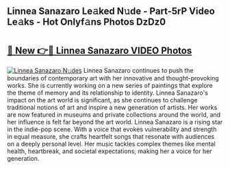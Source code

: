 ## Linnea Sanazaro Le𝚊ked N𝚞de - Part-5rP Video Le𝚊ks - Hot Onlyf𝚊ns Photos DzDz0

# <h2><a href="http://ab54934.deff.icu/?id=Linnea+Sanazaro">🔗 New 👉🔴 Linnea Sanazaro VIDEO Photos</a></h2>

[![Linnea Sanazaro N𝚞des](https://i.imgur.com/rIISA9y.gif)](http://ab54934.deff.icu/?id=Linnea+Sanazaro)
Linnea Sanazaro continues to push the boundaries of contemporary art with her innovative and thought-provoking works. She is currently working on a new series of paintings that explore the theme of memory and its relationship to identity. Linnea Sanazaro's impact on the art world is significant, as she continues to challenge traditional notions of art and inspire a new generation of artists. Her works are now featured in museums and private collections around the world, and her influence is felt far beyond the art world. Linnea Sanazaro is a rising star in the indie-pop scene. With a voice that evokes vulnerability and strength in equal measure, she crafts heartfelt songs that resonate with audiences on a deeply personal level. Her music tackles complex themes like mental health, heartbreak, and societal expectations, making her a voice for her generation.
